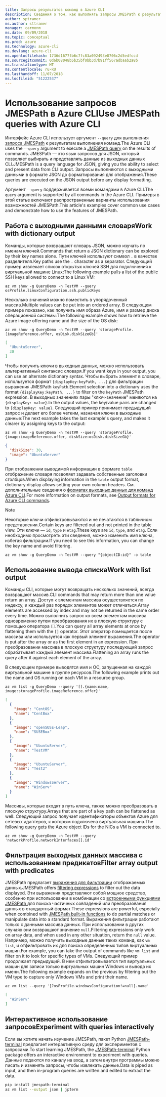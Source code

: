 ```yaml
---
title: Запросы результатов команд в Azure CLI
description: Сведения о том, как выполнять запросы JMESPath к результатам команд Azure CLI.
author: sptramer
ms.author: sttramer
manager: carmonm
ms.date: 09/09/2018
ms.topic: conceptual
ms.prod: azure
ms.technology: azure-cli
ms.devlang: azure-cli
ms.openlocfilehash: 1736d1677fb6c7fc83a092493e8706c2d5edfccd
ms.sourcegitcommit: 0d6b08048b5b35bf0bb3d7b91ff567adbaab2a8b
ms.translationtype: HT
ms.contentlocale: ru-RU
ms.lasthandoff: 11/07/2018
ms.locfileid: "51222537"
---
```

# <a name="use-jmespath-queries-with-azure-cli"></a><span data-ttu-id="22c03-103">Использование запросов JMESPath в Azure CLI</span><span class="sxs-lookup"><span data-stu-id="22c03-103">Use JMESPath queries with Azure CLI</span></span> 

<span data-ttu-id="22c03-104">Интерфейс Azure CLI использует аргумент `--query` для выполнения [запроса JMESPath](http://jmespath.org) к результатам выполнения команд.</span><span class="sxs-lookup"><span data-stu-id="22c03-104">The Azure CLI uses the `--query` argument to execute a [JMESPath query](http://jmespath.org) on the results of commands.</span></span> <span data-ttu-id="22c03-105">JMESPath — это язык запросов для JSON, который позволяет выбирать и представлять данные из выходных данных CLI.</span><span class="sxs-lookup"><span data-stu-id="22c03-105">JMESPath is a query language for JSON, giving you the ability to select and present data from CLI output.</span></span> <span data-ttu-id="22c03-106">Запросы выполняются с выходными данными в формате JSON до форматирования для отображения.</span><span class="sxs-lookup"><span data-stu-id="22c03-106">These queries are executed on the JSON output before any display formatting.</span></span>

<span data-ttu-id="22c03-107">Аргумент `--query` поддерживается всеми командами в Azure CLI.</span><span class="sxs-lookup"><span data-stu-id="22c03-107">The `--query` argument is supported by all commands in the Azure CLI.</span></span> <span data-ttu-id="22c03-108">Примеры в этой статье включают распространенные варианты использования возможностей JMESPath.</span><span class="sxs-lookup"><span data-stu-id="22c03-108">This article's examples cover common use cases and demonstrate how to use the features of JMESPath.</span></span>

## <a name="work-with-dictionary-output"></a><span data-ttu-id="22c03-109">Работа с выходными данными словаря</span><span class="sxs-lookup"><span data-stu-id="22c03-109">Work with dictionary output</span></span>

<span data-ttu-id="22c03-110">Команды, которые возвращают словарь JSON, можно изучать по именам ключей.</span><span class="sxs-lookup"><span data-stu-id="22c03-110">Commands that return a JSON dictionary can be explored by their key names alone.</span></span> <span data-ttu-id="22c03-111">Пути ключей используют символ `.` в качестве разделителя.</span><span class="sxs-lookup"><span data-stu-id="22c03-111">Key paths use the `.` character as a separator.</span></span> <span data-ttu-id="22c03-112">Следующий пример извлекает список открытых ключей SSH для подключения к виртуальной машине Linux:</span><span class="sxs-lookup"><span data-stu-id="22c03-112">The following example pulls a list of the public SSH keys allowed to connect to a Linux VM:</span></span>

```azurecli-interactive
az vm show -g QueryDemo -n TestVM --query osProfile.linuxConfiguration.ssh.publicKeys
```

<span data-ttu-id="22c03-113">Несколько значений можно поместить в упорядоченный массив.</span><span class="sxs-lookup"><span data-stu-id="22c03-113">Multiple values can be put into an ordered array.</span></span> <span data-ttu-id="22c03-114">В следующем примере показано, как получить имя образа Azure, имя и размер диска операционной системы:</span><span class="sxs-lookup"><span data-stu-id="22c03-114">The following example shows how to retrieve the Azure image offering name and the size of the OS disk:</span></span>

```azurecli-interactive
az vm show -g QueryDemo -n TestVM --query 'storageProfile.[imageReference.offer, osDisk.diskSizeGb]'
```

```json
[
  "UbuntuServer",
  30
]
```

<span data-ttu-id="22c03-115">Чтобы получить ключи в выходных данных, можно использовать альтернативный синтаксис словаря.</span><span class="sxs-lookup"><span data-stu-id="22c03-115">If you want keys in your output, you can use an alternate dictionary syntax.</span></span>  <span data-ttu-id="22c03-116">Чтобы выбрать элемент в словаре, используется формат `{displayKey:keyPath, ...}` для фильтрации выражения JMESPath `keyPath`.</span><span class="sxs-lookup"><span data-stu-id="22c03-116">Element selection into a dictionary uses the format `{displayKey:keyPath, ...}` to filter on the `keyPath` JMESPath expression.</span></span> <span data-ttu-id="22c03-117">В выходных значениях пары "ключ-значение" меняются на `{displayKey: value}`.</span><span class="sxs-lookup"><span data-stu-id="22c03-117">In the output values, the key/value pairs are changed to `{displayKey: value}`.</span></span> <span data-ttu-id="22c03-118">Следующий пример принимает предыдущий запрос и делает его более четким, назначая ключи в выходные данные:</span><span class="sxs-lookup"><span data-stu-id="22c03-118">The next example takes the last example's query, and makes it clearer by assigning keys to the output:</span></span>

```azurecli-interactive
az vm show -g QueryDemo -n TestVM --query 'storageProfile.{image:imageReference.offer, diskSize:osDisk.diskSizeGb}'
```

```json
{
  "diskSize": 30,
  "image": "UbuntuServer"
}
```

<span data-ttu-id="22c03-119">При отображении выводимой информации в формате `table` отображение словаря позволяет задавать собственные заголовки столбцов.</span><span class="sxs-lookup"><span data-stu-id="22c03-119">When displaying information in the `table` output format, dictionary display allows setting your own column headers.</span></span> <span data-ttu-id="22c03-120">См. дополнительные сведения о [форматах выходных данных для команд Azure CLI](/cli/azure/format-output-azure-cli).</span><span class="sxs-lookup"><span data-stu-id="22c03-120">For more information on output formats, see [Output formats for Azure CLI commands](/cli/azure/format-output-azure-cli).</span></span>

> [!NOTE]
> <span data-ttu-id="22c03-121">Некоторые ключи отфильтровываются и не печатаются в табличном представлении.</span><span class="sxs-lookup"><span data-stu-id="22c03-121">Certain keys are filtered out and not printed in the table view.</span></span> <span data-ttu-id="22c03-122">Эти ключи — `id`, `type` и `etag`.</span><span class="sxs-lookup"><span data-stu-id="22c03-122">These keys are `id`, `type`, and `etag`.</span></span> <span data-ttu-id="22c03-123">Если необходимо просмотреть эти сведения, можно изменить имя ключа, избегая фильтрации.</span><span class="sxs-lookup"><span data-stu-id="22c03-123">If you need to see this information, you can change the key name and avoid filtering.</span></span>
>
> ```azurecli-interactive
> az vm show -g QueryDemo -n TestVM --query "{objectID:id}" -o table
> ```

## <a name="work-with-list-output"></a><span data-ttu-id="22c03-124">Использование вывода списка</span><span class="sxs-lookup"><span data-stu-id="22c03-124">Work with list output</span></span>

<span data-ttu-id="22c03-125">Команды CLI, которые могут возвращать несколько значений, всегда возвращают массив.</span><span class="sxs-lookup"><span data-stu-id="22c03-125">CLI commands that may return  more than one value return an array.</span></span> <span data-ttu-id="22c03-126">Доступ к элементам массива осуществляется по индексу, и каждый раз порядок элементов может отличаться.</span><span class="sxs-lookup"><span data-stu-id="22c03-126">Array elements are accessed by index and may not be returned in the same order every time.</span></span> <span data-ttu-id="22c03-127">Можно выполнить запрос ко всем элементам массива одновременно путем преобразования их в плоскую структуру с помощью оператора `[]`.</span><span class="sxs-lookup"><span data-stu-id="22c03-127">You can query all array elements at once by flattening them with the `[]` operator.</span></span> <span data-ttu-id="22c03-128">Этот оператор помещается после массива или используется как первый элемент выражения.</span><span class="sxs-lookup"><span data-stu-id="22c03-128">The operator is put after the array or as the first element in an expression.</span></span> <span data-ttu-id="22c03-129">При преобразовании массива в плоскую структуру последующий запрос обрабатывает каждый элемент массива.</span><span class="sxs-lookup"><span data-stu-id="22c03-129">Flattening an array runs the query after it against each element of the array.</span></span>

<span data-ttu-id="22c03-130">В следующем примере выводятся имя и ОС, запущенная на каждой виртуальной машине в группе ресурсов.</span><span class="sxs-lookup"><span data-stu-id="22c03-130">The following example prints out the name and OS running on each VM in a resource group.</span></span>

```azurecli-interactive
az vm list -g QueryDemo --query '[].{name:name, image:storageProfile.imageReference.offer}'
```

```json
[
  {
    "image": "CentOS",
    "name": "CentBox"
  },
  {
    "image": "openSUSE-Leap",
    "name": "SUSEBox"
  },
  {
    "image": "UbuntuServer",
    "name": "TestVM"
  },
  {
    "image": "UbuntuServer",
    "name": "Test2"
  },
  {
    "image": "WindowsServer",
    "name": "WinServ"
  }
]
```

<span data-ttu-id="22c03-131">Массивы, которые входят в путь ключа, также можно преобразовать в плоскую структуру.</span><span class="sxs-lookup"><span data-stu-id="22c03-131">Arrays that are part of a key path can be flattened as well.</span></span> <span data-ttu-id="22c03-132">Следующий запрос получает идентификаторы объектов Azure для сетевых адаптеров, к которым подключена виртуальная машина.</span><span class="sxs-lookup"><span data-stu-id="22c03-132">The following query gets the Azure object IDs for the NICs a VM is connected to.</span></span>

```azurecli-interactive
az vm show -g QueryDemo -n TestVM --query 'networkProfile.networkInterfaces[].id'
```

## <a name="filter-array-output-with-predicates"></a><span data-ttu-id="22c03-133">Фильтрация выходных данных массива с использованием предикатов</span><span class="sxs-lookup"><span data-stu-id="22c03-133">Filter array output with predicates</span></span>

<span data-ttu-id="22c03-134">JMESPath предлагает [выражения для фильтрации](http://jmespath.org/specification.html#filterexpressions) отображаемых данных.</span><span class="sxs-lookup"><span data-stu-id="22c03-134">JMESPath offers [filtering expressions](http://jmespath.org/specification.html#filterexpressions) to filter out the data displayed.</span></span> <span data-ttu-id="22c03-135">Эти выражения представляют собой мощное средство, особенно при использовании в комбинации со [встроенными функциями JMESPath ](http://jmespath.org/specification.html#built-in-functions) для поиска частичных совпадений или преобразования данных в стандартный формат.</span><span class="sxs-lookup"><span data-stu-id="22c03-135">These expressions are powerful, especially when combined with [JMESPath built-in functions](http://jmespath.org/specification.html#built-in-functions) to do partial matches or manipulate data into a standard format.</span></span> <span data-ttu-id="22c03-136">Выражения фильтрации работают только с данными массива данных. При использовании в других случаях они возвращают значение `null`.</span><span class="sxs-lookup"><span data-stu-id="22c03-136">Filtering expressions only work on array data, and when used in any other situation, return the `null` value.</span></span> <span data-ttu-id="22c03-137">Например, можно получить выходные данные таких команд, как `vm list`, и отфильтровать их для поиска определенных типов виртуальных машин.</span><span class="sxs-lookup"><span data-stu-id="22c03-137">For example, you can take the output of commands like `vm list` and filter on it to look for specific types of VMs.</span></span> <span data-ttu-id="22c03-138">Следующий пример продолжает предыдущий. В нем отфильтровывается тип виртуальных машин для записи только виртуальных машин Windows и вывода их имени.</span><span class="sxs-lookup"><span data-stu-id="22c03-138">The following example expands on the previous by filtering out the VM type to capture only Windows VMs and print their name.</span></span>

```azurecli-interactive
az vm list --query '[?osProfile.windowsConfiguration!=null].name'
```

```json
[
  "WinServ"
]
```

## <a name="experiment-with-queries-interactively"></a><span data-ttu-id="22c03-139">Интерактивное использование запросов</span><span class="sxs-lookup"><span data-stu-id="22c03-139">Experiment with queries interactively</span></span>

<span data-ttu-id="22c03-140">Если вы хотите начать изучение JMESPath, пакет Python [JMESPath-terminal](https://github.com/jmespath/jmespath.terminal) предлагает интерактивную среду для экспериментов с запросами.</span><span class="sxs-lookup"><span data-stu-id="22c03-140">To start learning JMESPath, the [JMESPath-terminal](https://github.com/jmespath/jmespath.terminal) Python package offers an interactive environment to experiment with queries.</span></span> <span data-ttu-id="22c03-141">Данные подаются по каналу на вход, а затем внутри программы можно писать и изменять запросы, чтобы извлекать данные.</span><span class="sxs-lookup"><span data-stu-id="22c03-141">Data is piped as input, and then in-program queries are written and edited to extract the data.</span></span>

```bash
pip install jmespath-terminal
az vm list --output json | jpterm
```

